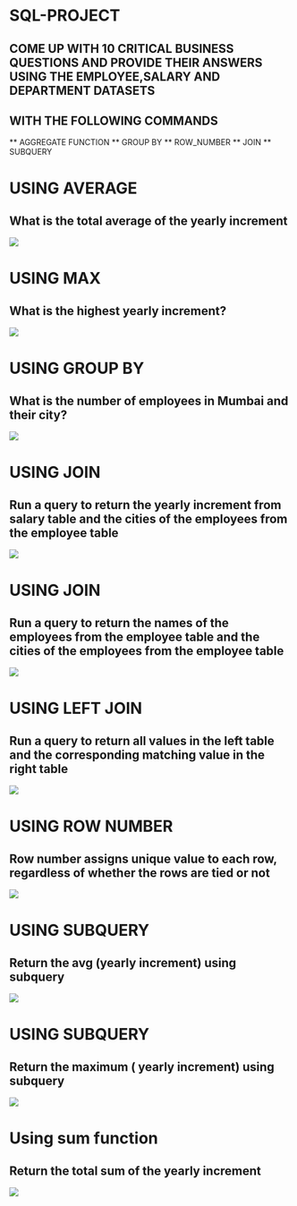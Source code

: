 # SQL-PROJECT
## COME UP WITH 10 CRITICAL BUSINESS QUESTIONS AND PROVIDE THEIR ANSWERS USING THE EMPLOYEE,SALARY AND DEPARTMENT DATASETS
## WITH THE FOLLOWING COMMANDS 
** AGGREGATE FUNCTION
** GROUP BY
** ROW_NUMBER
** JOIN
** SUBQUERY

# USING AVERAGE
## What is the total average of the yearly increment

![](AVGYEARLYINCREMENT.PNG)

# USING MAX
## What is the highest yearly increment?

![](MAXYEARLYINCREMENT.PNG)

# USING GROUP BY
## What is the number of employees in Mumbai and their city?

![](GROUPBYCITY.PNG)

# USING JOIN
## Run a query to return the yearly increment from salary table and the cities of the employees from the employee table

![](JOINCITYYEAR.PNG)

# USING JOIN
## Run a query to return the names of the employees from the employee table and the cities of the employees from the employee table

![](JOINNAMEYEAR.PNG)

# USING LEFT JOIN
## Run a query to return all values in the left table and the corresponding matching value in the right table 

![](LEFTJOIN.PNG)

# USING ROW NUMBER
## Row number assigns unique value to each row, regardless of whether the rows are tied or not

![](ROWNOYEARLYINCREMENT.PNG)

# USING SUBQUERY
## Return the avg (yearly increment) using subquery

![](SUBQUERY1.PNG)

# USING SUBQUERY
## Return the maximum ( yearly increment) using subquery

![](SUBQUERY2.PNG)

# Using sum function
## Return the total sum of the yearly increment

![](SUMY)





